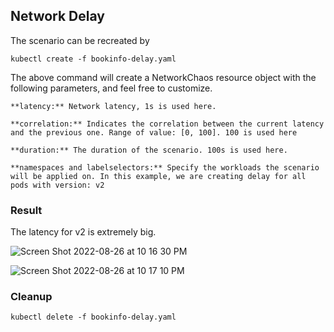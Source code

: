 ## Network Delay
The scenario can be recreated by

`kubectl create -f bookinfo-delay.yaml`

The above command will create a NetworkChaos resource object with the following parameters, and feel free to customize.

	**latency:** Network latency, 1s is used here.

	**correlation:** Indicates the correlation between the current latency and the previous one. Range of value: [0, 100]. 100 is used here

    **duration:** The duration of the scenario. 100s is used here.

	**namespaces and labelselectors:** Specify the workloads the scenario will be applied on. In this example, we are creating delay for all pods with version: v2

### Result
The latency for v2 is extremely big.

![Screen Shot 2022-08-26 at 10 16 30 PM](https://user-images.githubusercontent.com/4391815/187010521-06067d74-b860-40e3-ade4-c29433bb572b.png)

![Screen Shot 2022-08-26 at 10 17 10 PM](https://user-images.githubusercontent.com/4391815/187010541-9f8605f9-4c34-4ad4-ad76-3e008db72f60.png)


### Cleanup
`kubectl delete -f bookinfo-delay.yaml`
